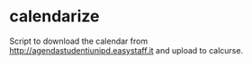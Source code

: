 # calendarize
Script to download the calendar from http://agendastudentiunipd.easystaff.it and upload to calcurse.
